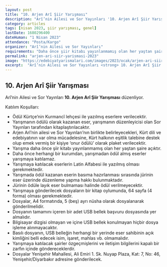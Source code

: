 ```yaml
---
layout: post
title: "10. Arjen Arî Şiir Yarışması"
description: "Arî’nin Ailesi ve Sor Yayınları '10. Arjen Arî Şiir Yarışması' düzenliyor."
category: articles
tags: [nisan 2023, şiir yarışması, genel]
lastDate: 1680296400
dateHuman: "1 Nisan 2023"
attendance: "Posta/Kargo"
organizer: "Arî’nin Ailesi ve Sor Yayınları"
requirements: "Daha önce şiir kitabı yayınlanmamış olan her yaştan şair katılabilir."
permalink: "arjen-ari-siir-yarismasi-2023"
image: "https://edebiyatyarismalari.com/images/2023/ocak/arjen-ari-siir-yarismasi.jpg"
excerpt:  "Arî’nin Ailesi ve Sor Yayınları <strong> 10. Arjen Arî Şiir Yarışması </strong> düzenliyor."
---
```


## 10. Arjen Arî Şiir Yarışması
Arî’nin Ailesi ve Sor Yayınları **10. Arjen Arî Şiir Yarışması** düzenliyor.

Katılım Koşulları:
- Ödül Kürtçe’nin Kurmancî lehçesi ile yazılmış eserlere verilecektir.
- Yarışmanın ödülü olarak kazanan eser, yarışmanın düzenleyicisi olan Sor Yayınları tarafından kitaplaştırılacaktır.
- Arjen Arî’nin ailesi ve Sor Yayınları’nın birlikte belirleyecekleri, Kürt dili ve edebiyatının var olma mücadelesine, Kürt halkının eşitlik talebine destek olup emek vermiş bir kişiye ‘onur ödülü’ olarak plaket verilecektir.
- Yarışma daha önce şiir kitabı yayınlanmamış olan her yaştan şaire açıktır.
- Daha önce herhangi bir kurumdan, yarışmadan ödül almış eserler yarışmaya katılamaz.
- Yarışmaya katılacak eserlerin Latin Alfabesi ile yazılmış olması gerekmektedir.
- Yarışmada ödül kazanan eserin basıma hazırlanması sırasında jürinin eser üzerinde düzenleme yapma hakkı bulunmaktadır.
- Jürinin ödüle layık eser bulmaması halinde ödül verilmeyecektir.
- Yarışmaya gönderilecek dosyaların bir kitap oylumunda, 64 sayfa (4 forma) olması gerekmektedir.
- Dosyalar, A4 formatında, 5 (beş) ayrı nüsha olarak dosyalanarak gönderilmelidir.
- Dosyanın tamamını içeren bir adet USB bellek başvuru dosyasında yer almalıdır.
- Bilgisayar dizgisi olmayan ve içine USB bellek konulmayan hiçbir dosya işleme alınmayacaktır.
- Basılı dosyanın, USB belleğin herhangi bir yerinde eser sahibinin açık kimliğini belli edecek isim, işaret, mahlas vb. olmamalıdır.
- Yarışmaya katılacak şairler özgeçmişlerini ve iletişim bilgilerini kapalı bir zarfın içinde göndereceklerdir.
- Dosyalar Yenişehir Mahallesi, Ali Emiri 1. Sk. Nuyap Plaza, Kat: 7, No: 46, Yenişehir/Diyarbakır adresine gönderilecek.
